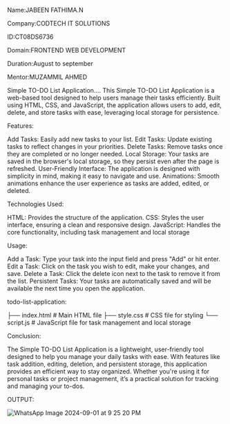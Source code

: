 Name:JABEEN FATHIMA.N

Company:CODTECH IT SOLUTIONS

ID:CT08DS6736

Domain:FRONTEND WEB DEVELOPMENT

Duration:August to september

Mentor:MUZAMMIL AHMED


Simple TO-DO List Application....
This Simple TO-DO List Application is a web-based tool designed to help users manage their tasks efficiently. Built using HTML, CSS, and JavaScript, the application allows users to add, edit, delete, and store tasks with ease, leveraging local storage for persistence.

Features:

Add Tasks: Easily add new tasks to your list.
Edit Tasks: Update existing tasks to reflect changes in your priorities.
Delete Tasks: Remove tasks once they are completed or no longer needed.
Local Storage: Your tasks are saved in the browser's local storage, so they persist even after the page is refreshed.
User-Friendly Interface: The application is designed with simplicity in mind, making it easy to navigate and use.
Animations: Smooth animations enhance the user experience as tasks are added, edited, or deleted.

Technologies Used:

HTML: Provides the structure of the application.
CSS: Styles the user interface, ensuring a clean and responsive design.
JavaScript: Handles the core functionality, including task management and local storage

Usage:

Add a Task: Type your task into the input field and press "Add" or hit enter.
Edit a Task: Click on the task you wish to edit, make your changes, and save.
Delete a Task: Click the delete icon next to the task to remove it from the list.
Persistent Tasks: Your tasks are automatically saved and will be available the next time you open the application.

todo-list-application:

├── index.html         # Main HTML file
├── style.css          # CSS file for styling
└── script.js          # JavaScript file for task management and local storage

Conclusion:

The Simple TO-DO List Application is a lightweight, user-friendly tool designed to help you manage your daily tasks with ease. With features like task addition, editing, deletion, and persistent storage, this application provides an efficient way to stay organized. Whether you're using it for personal tasks or project management, it’s a practical solution for tracking and managing your to-dos.

OUTPUT:

![WhatsApp Image 2024-09-01 at 9 25 20 PM](https://github.com/user-attachments/assets/4429ad0e-6b4c-4171-bfec-7ec68fc9879c)
